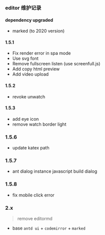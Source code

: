 ### editor 维护记录

#### dependency upgraded

- marked (to 2020 version)

#### 1.5.1

- Fix render error in spa mode
- Use svg font
- Remove fullscreen listen (use screenfull.js)
- Add copy html preview
- Add video upload

#### 1.5.2

- revoke unwatch

#### 1.5.3

- add eye icon
- remove watch border light

### 1.5.6

- update katex path

### 1.5.7

- ant dialog instance javascript build dialog

### 1.5.8

- fix mobile click error

### 2.x

> remove editormd

- base `antd ui` + `codemirror` + `marked`
